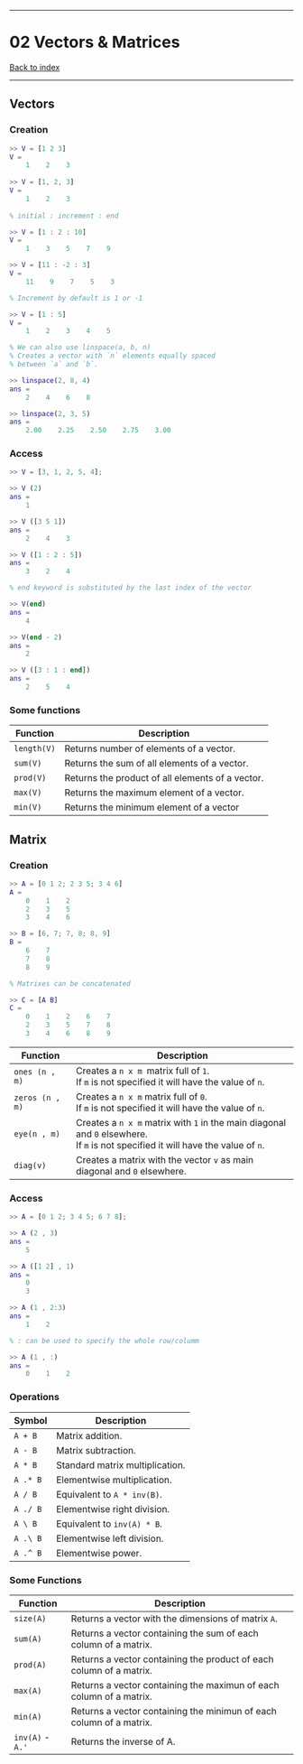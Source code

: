 
---
# 02 Vectors & Matrices

[Back to index](../README.md)

---

## Vectors
### Creation

```matlab
>> V = [1 2 3]
V = 
	1    2    3
    
>> V = [1, 2, 3]
V = 
	1    2    3
	
% initial : increment : end

>> V = [1 : 2 : 10]
V = 
	1    3    5    7    9

>> V = [11 : -2 : 3]
V = 
	11    9    7    5    3

% Increment by default is 1 or -1

>> V = [1 : 5]
V = 
	1    2    3    4    5

% We can also use linspace(a, b, n)
% Creates a vector with `n` elements equally spaced
% between `a` and `b`. 

>> linspace(2, 8, 4)
ans = 
	2    4    6    8

>> linspace(2, 3, 5)
ans = 
	2.00    2.25    2.50    2.75    3.00
```

### Access

```matlab
>> V = [3, 1, 2, 5, 4];

>> V (2)
ans =
	1

>> V ([3 5 1])
ans =
	2    4    3

>> V ([1 : 2 : 5])
ans =
	3    2    4

% end keyword is substituted by the last index of the vector

>> V(end)
ans =
	4

>> V(end - 2)
ans =
	2

>> V ([3 : 1 : end])
ans =
	2    5    4
```

### Some functions

| Function | Description |
| ---- | ---- |
| `length(V)` | Returns number of elements of a vector. |
| `sum(V)` | Returns the sum of all elements of a vector. |
| `prod(V)` | Returns the product of all elements of a vector. |
| `max(V)` | Returns the maximum element of a vector. |
| `min(V)` | Returns the minimum element of a vector |

## Matrix
### Creation

```matlab
>> A = [0 1 2; 2 3 5; 3 4 6]
A =
	0    1    2
	2    3    5
	3    4    6

>> B = [6, 7; 7, 8; 8, 9]
B =
	6    7
	7    8
	8    9

% Matrixes can be concatenated

>> C = [A B]
C =
	0    1    2    6    7
	2    3    5    7    8
	3    4    6    8    9
```

| Function | Description |
| ---- | ---- |
| `ones (n , m)` | Creates a `n x m `matrix full of `1`.<br>If `m` is not specified it will have the value of `n`. |
| `zeros (n , m)` | Creates a `n x m` matrix full of `0`.<br>If `m` is not specified it will have the value of `n`. |
| `eye(n , m)` | Creates a `n x m` matrix with `1` in the main diagonal and `0` elsewhere.<br>If `m` is not specified it will have the value of `n`. |
| `diag(v)` | Creates a matrix with the vector `v` as main diagonal and `0` elsewhere. |
### Access

```matlab
>> A = [0 1 2; 3 4 5; 6 7 8];

>> A (2 , 3)
ans =
	5

>> A ([1 2] , 1)
ans =
	0
	3

>> A (1 , 2:3)
ans =
	1    2

% : can be used to specify the whole row/columm

>> A (1 , :)
ans =
	0    1    2
```


### Operations

| Symbol | Description |
| ---- | ---- |
| `A + B` | Matrix addition.  |
| `A - B` | Matrix subtraction.  |
| `A * B` | Standard matrix multiplication. |
| `A .* B` | Elementwise multiplication. |
| `A / B` | Equivalent to `A * inv(B)`. |
| `A ./ B` | Elementwise right division. |
| `A \ B` | Equivalent to `inv(A) * B`. |
| `A .\ B` | Elementwise left division. |
| `A .^ B` | Elementwise power. |

### Some Functions

| Function | Description |
| ---- | ---- |
| `size(A)` | Returns a vector with the dimensions of matrix `A`. |
| `sum(A)` | Returns a vector containing the sum of each column of a matrix. |
| `prod(A)` | Returns a vector containing the product of each column of a matrix. |
| `max(A)` | Returns a vector containing the maximun of each column of a matrix. |
| `min(A)` | Returns a vector containing the minimun of each column of a matrix. |
| `inv(A)` - `A.'` | Returns the inverse of A. |
